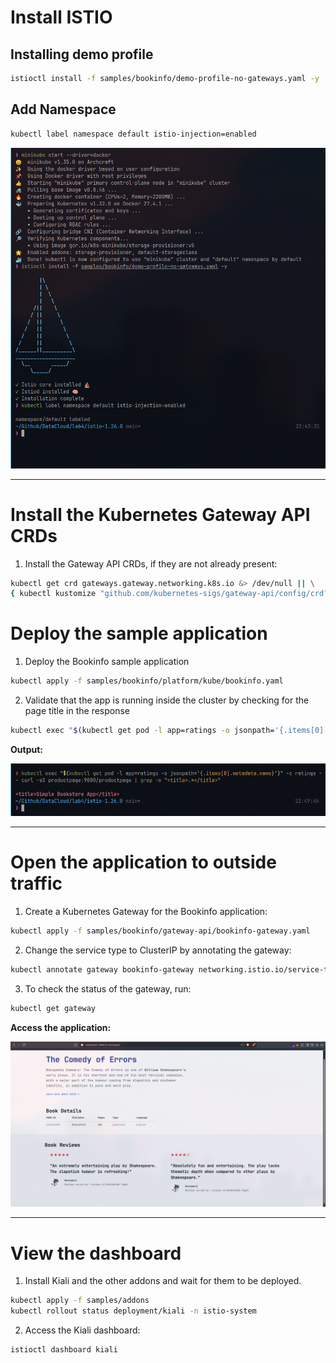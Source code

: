 # Install ISTIO

## Installing demo profile

```bash
istioctl install -f samples/bookinfo/demo-profile-no-gateways.yaml -y
```

## Add Namespace

```bash
kubectl label namespace default istio-injection=enabled
```

![Install Succesful](./assets/Screenshots/istioinstall)

---

# Install the Kubernetes Gateway API CRDs

1. Install the Gateway API CRDs, if they are not already present:
```bash
kubectl get crd gateways.gateway.networking.k8s.io &> /dev/null || \
{ kubectl kustomize "github.com/kubernetes-sigs/gateway-api/config/crd?ref=v1.3.0-rc.1" | kubectl apply -f -; }
```

# Deploy the sample application

1. Deploy the Bookinfo sample application
```bash
kubectl apply -f samples/bookinfo/platform/kube/bookinfo.yaml
```

2. Validate that the app is running inside the cluster by checking for the page title in the response
```bash
kubectl exec "$(kubectl get pod -l app=ratings -o jsonpath='{.items[0].metadata.name}')" -c ratings -- curl -sS productpage:9080/productpage | grep -o "<title>.*</title>"
```

**Output:**

![Install Succesful](./assets/Screenshots/bookinfo)

---

# Open the application to outside traffic

1. Create a Kubernetes Gateway for the Bookinfo application:
```bash
kubectl apply -f samples/bookinfo/gateway-api/bookinfo-gateway.yaml
``` 
2. Change the service type to ClusterIP by annotating the gateway:
```bash
kubectl annotate gateway bookinfo-gateway networking.istio.io/service-type=ClusterIP --namespace=default
```
3. To check the status of the gateway, run:
```bash
kubectl get gateway
```

**Access the application:**

![Bookinfo Application](./assets/Screenshots/portforward)

---

# View the dashboard

1. Install Kiali and the other addons and wait for them to be deployed.
```bash
kubectl apply -f samples/addons
kubectl rollout status deployment/kiali -n istio-system
```
2. Access the Kiali dashboard:
```bash
istioctl dashboard kiali
```

